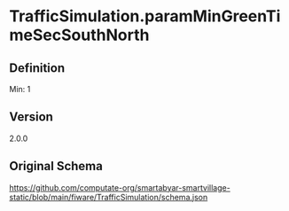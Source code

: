 # TrafficSimulation.paramMinGreenTimeSecSouthNorth

## Definition
Min: 1

## Version
2.0.0

## Original Schema
https://github.com/computate-org/smartabyar-smartvillage-static/blob/main/fiware/TrafficSimulation/schema.json
